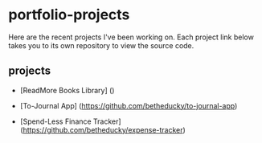 # portfolio-projects
Here are the recent projects I've been working on. Each project link below takes you to its own repository to view the source code.

## projects

- [ReadMore Books Library] ()

- [To-Journal App] (https://github.com/betheducky/to-journal-app)

- [Spend-Less Finance Tracker] (https://github.com/betheducky/expense-tracker)
